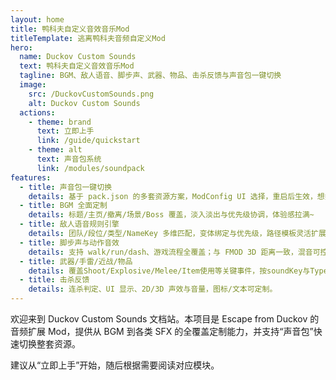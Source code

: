 ```yaml
---
layout: home
title: 鸭科夫自定义音效音乐Mod
titleTemplate: 逃离鸭科夫音频自定义Mod
hero:
  name: Duckov Custom Sounds
  text: 鸭科夫自定义音效音乐Mod
  tagline: BGM、敌人语音、脚步声、武器、物品、击杀反馈与声音包一键切换
  image:
    src: /DuckovCustomSounds.png
    alt: Duckov Custom Sounds
  actions:
    - theme: brand
      text: 立即上手
      link: /guide/quickstart
    - theme: alt
      text: 声音包系统
      link: /modules/soundpack
features:
  - title: 声音包一键切换
    details: 基于 pack.json 的多套资源方案，ModConfig UI 选择，重启后生效，想换就换无负担！
  - title: BGM 全面定制
    details: 标题/主页/撤离/场景/Boss 覆盖，淡入淡出与优先级协调，体验感拉满~
  - title: 敌人语音规则引擎
    details: 团队/段位/类型/NameKey 多维匹配，变体绑定与优先级，路径模板灵活扩展。
  - title: 脚步声与动作音效
    details: 支持 walk/run/dash、游戏流程全覆盖；与 FMOD 3D 距离一致，混音可控。
  - title: 武器/手雷/近战/物品
    details: 覆盖Shoot/Explosive/Melee/Item使用等关键事件，按soundKey与TypeID匹配，MOD也能适配！
  - title: 击杀反馈
    details: 连杀判定、UI 显示、2D/3D 声效与音量，图标/文本可定制。
---
```


<script setup>
const chartOption = {
  tooltip: { trigger: 'axis' },
  grid: { left: 60, right: 20, top: 20, bottom: 40 },
  xAxis: { type: 'category', data: ['Title','Home','Scene','Boss','Extraction','Voices','Footsteps','Guns','Melee','Grenade','Items'] },
  yAxis: { type: 'value', max: 5 },
  series: [{
    name: '默认支持格式数量',
    type: 'bar',
    data: [1,1,4,4,2,2,2,4,4,4,4],
    itemStyle: { color: '#0ea5e9', borderRadius: [4,4,0,0] }
  }]
}
</script>

<ClientOnly>
  <!-- 使用 B 站视频：替换为你的 bvid/aid/cid 即可 -->
  <VideoEmbed provider="bilibili" id="BV11FsszdEMc" cid="33368441073" aid="115431255837354" title="效果展示" />
</ClientOnly>

<ClientOnly>
  <!-- 使用 ECharts（CDN 动态加载）作为外部图表库 -->
  <EChart :option="chartOption" :height="320" />
</ClientOnly>

欢迎来到 Duckov Custom Sounds 文档站。本项目是 Escape from Duckov 的音频扩展 Mod，提供从 BGM 到各类 SFX 的全覆盖定制能力，并支持“声音包”快速切换整套资源。

建议从“立即上手”开始，随后根据需要阅读对应模块。
